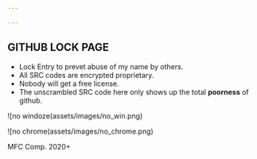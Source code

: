 ```yaml
---

---
```

## GITHUB LOCK PAGE

* Lock Entry to prevet abuse of my name by others.
* All SRC codes are encrypted proprietary.
* Nobody will get a free license.
* The unscrambled SRC code here only shows up the total **poorness** of github.

![no windoze(assets/images/no_win.png)

![no chrome(assets/images/no_chrome.png)

MFC Comp. 2020+




